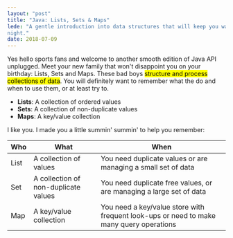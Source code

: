 ```yaml
---
layout: "post"
title: "Java: Lists, Sets & Maps"
lede: "A gentle introduction into data structures that will keep you warm at
night."
date: 2018-07-09
---
```

Yes hello sports fans and welcome to another smooth edition of Java API
unplugged. Meet your new family that won't disappoint you on your birthday:
Lists, Sets and Maps. These bad boys <mark>structure and process collections of
data</mark>. You will definitely want to remember what the do and when to
use them, or at least try to.

- **Lists**: A collection of ordered values
- **Sets**: A collection of non-duplicate values
- **Maps**: A key/value collection

I like you. I made you a little summin' summin' to help you remember:

| Who  | What                                 | When                                                                                    |
|----- |--------------------------------------|-----------------------------------------------------------------------------------------|
| List | A collection of values               | You need duplicate values or are managing a small set of data                           |
| Set  | A collection of non-duplicate values | You need duplicate free values, or are managing a large set of data                     |
| Map  | A key/value collection               | You need a key/value store with frequent look-ups or need to make many query operations |
